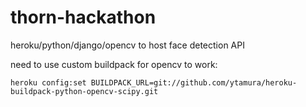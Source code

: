 thorn-hackathon
===============

heroku/python/django/opencv to host face detection API

need to use custom buildpack for opencv to work:

`heroku config:set BUILDPACK_URL=git://github.com/ytamura/heroku-buildpack-python-opencv-scipy.git`
